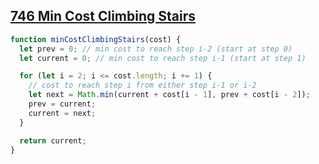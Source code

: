 ## [746 Min Cost Climbing Stairs](https://leetcode.com/problems/min-cost-climbing-stairs/description/)

<!-- notecardId: 1750965933776 -->

```js
function minCostClimbingStairs(cost) {
  let prev = 0; // min cost to reach step i-2 (start at step 0)
  let current = 0; // min cost to reach step i-1 (start at step 1)

  for (let i = 2; i <= cost.length; i += 1) {
    // cost to reach step i from either step i-1 or i-2
    let next = Math.min(current + cost[i - 1], prev + cost[i - 2]);
    prev = current;
    current = next;
  }

  return current;
}
```
